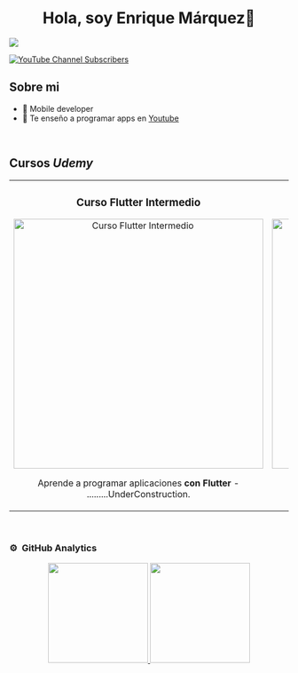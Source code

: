 
<div align="center">
<h1 align="center">Hola, soy Enrique Márquez👋</h1>
</div>
<img src="https://i.imgur.com/NOHf8HJ.jpg">


[![YouTube Channel Subscribers](https://img.shields.io/youtube/channel/subscribers/UC1PeO2FQ9K1_uP01awNcBtg?style=social)](https://youtube.com/GorinGongo?sub_confirmation=1)

## Sobre mi
- 📲 Mobile developer
- 🎥 Te enseño a programar apps en [Youtube](https://youtube.com/GorinGongo?sub_confirmation=1)
<br>

## Cursos *Udemy*
<table>
<tr>
<td width="50%">
<h3 align="center">Curso Flutter Intermedio</h3>
<div align="center">
<a href="https://www.udemy.com/course/flutter-evoluciona-tus-habilidades/?referralCode=C9C22E06D3C54CBB9CB5" target="_blank"><img src="https://i.imgur.com/DS74SAr.jpg" width="450" alt="Curso Flutter Intermedio"></a>

<p>Aprende a programar aplicaciones <strong>con Flutter</strong> - .........UnderConstruction.</p>
</div>                                                                                   
</td>

<td width="50%">
<h3 align="center">Curso Flutter desde Cero</h3>
<div align="center">
<a href="https://www.udemy.com/course/aprendamos-con-proyectos/?referralCode=0C2C42A8D02FBAF96D79" target="_blank"><img src="https://i.imgur.com/DS74SAr.jpg" width="450" alt="Curso Flutter Desde Cero"></a>
<p>Aprende a programar aplicaciones <strong>con Flutter</strong> - .........UnderConstruction.</p>
</div>
  
</td>  
</table>                                                                                 
</div>
<br>


### ⚙️ &nbsp;GitHub Analytics

<p align="center">
<a href="https://github.com/EnriquemQz">
  <img height="180em" src="https://github-readme-stats-eight-theta.vercel.app/api?username=EnriquemQz&show_icons=true&theme=algolia&include_all_commits=true&count_private=true"/>
  <img height="180em" src="https://github-readme-stats-eight-theta.vercel.app/api/top-langs/?username=EnriquemQz&layout=compact&langs_count=8&theme=algolia"/>
</a>
</p>
